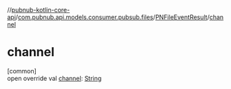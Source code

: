 //[pubnub-kotlin-core-api](../../../index.md)/[com.pubnub.api.models.consumer.pubsub.files](../index.md)/[PNFileEventResult](index.md)/[channel](channel.md)

# channel

[common]\
open override val [channel](channel.md): [String](https://kotlinlang.org/api/latest/jvm/stdlib/kotlin-stdlib/kotlin/-string/index.html)
